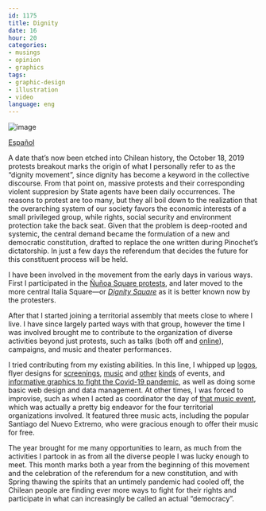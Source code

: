 ```yaml
---
id: 1175
title: Dignity
date: 16
hour: 20
categories:
- musings
- opinion
- graphics
tags:
- graphic-design
- illustration
- video
language: eng
---
```


![image](/files/2020/10-dignity/dignidad.jpg)

[Español](/2020/10/dignidad/)

A date that’s now been etched into Chilean history, the October 18, 2019 protests breakout marks the origin of what I personally refer to as the “dignity movement”, since dignity has become a keyword in the collective discourse. From that point on, massive protests and their corresponding violent suppresion by State agents have been daily occurrences. The reasons to protest are too many, but they all boil down to the realization that the overarching system of our society favors the economic interests of a small privileged group, while rights, social security and environment protection take the back seat. Given that the problem is deep-rooted and systemic, the central demand became the formulation of a new and democratic constitution, drafted to replace the one written during Pinochet’s dictatorship. In just a few days the referendum that decides the future for this constituent process will be held.<!-- more -->

I have been involved in the movement from the early days in various ways. First I participated in the [Ñuñoa Square protests](https://youtu.be/2dVWLYHJCgo), and later moved to the more central Italia Square—or _[Dignity Square](https://youtu.be/1D6YCn2D-z0)_ as it is better known now by the protesters.

After that I started joining a territorial assembly that meets close to where I live. I have since largely parted ways with that group, however the time I was involved brought me to contribute to the organization of diverse activities beyond just protests, such as talks (both off and [online](https://www.youtube.com/channel/UC3Vrhs5A3gqLnvyp0ODZ_UA)), campaigns, and music and theater performances.

I tried contributing from my existing abilities. In this line, I whipped up [logos](//piclog.agj.cl/?picture=89), flyer designs for [screenings](//piclog.agj.cl/?picture=83), [music](//piclog.agj.cl/?picture=87) and [other](//piclog.agj.cl/?picture=86) [kinds](//piclog.agj.cl/?picture=88) of events, and [informative graphics to fight the Covid-19 pandemic](//piclog.agj.cl/?picture=90), as well as doing some basic web design and data management. At other times, I was forced to improvise, such as when I acted as coordinator the day of [that music event](https://youtu.be/KqBACB0TMtk), which was actually a pretty big endeavor for the four territorial organizations involved. It featured three music acts, including the popular Santiago del Nuevo Extremo, who were gracious enough to offer their music for free.

The year brought for me many opportunities to learn, as much from the activities I partook in as from all the diverse people I was lucky enough to meet. This month marks both a year from the beginning of this movement and the celebration of the referendum for a new constitution, and with Spring thawing the spirits that an untimely pandemic had cooled off, the Chilean people are finding ever more ways to fight for their rights and participate in what can increasingly be called an actual “democracy”.
